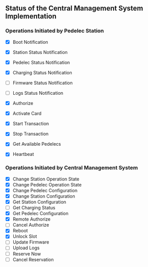 ## Status of the Central Management System Implementation

### Operations Initiated by Pedelec Station
- [x] Boot Notification
- [x] Station Status Notification
- [x] Pedelec Status Notification
- [x] Charging Status Notification
- [ ] Firmware Status Notification
- [ ] Logs Status Notification
- [x] Authorize
- [x] Activate Card
- [x] Start Transaction
- [x] Stop Transaction
- [x] Get Available Pedelecs
- [x] Heartbeat


### Operations Initiated by Central Management System
- [x] Change Station Operation State
- [x] Change Pedelec Operation State
- [x] Change Pedelec Configuration
- [x] Change Station Configuration
- [x] Get Station Configuration
- [ ] Get Charging Status
- [x] Get Pedelec Configuration
- [x] Remote Authorize
- [ ] Cancel Authorize
- [x] Reboot
- [x] Unlock Slot
- [ ] Update Firmware
- [ ] Upload Logs
- [ ] Reserve Now
- [ ] Cancel Reservation

